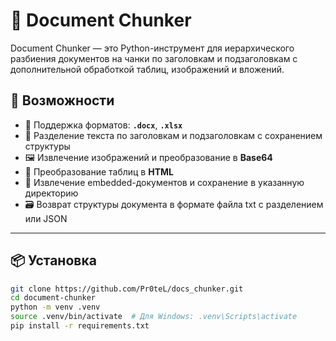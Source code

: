 # 🧩 Document Chunker

Document Chunker — это Python-инструмент для иерархического разбиения документов на чанки по заголовкам и подзаголовкам с дополнительной обработкой таблиц, изображений и вложений.

## 🚀 Возможности

- 📄 Поддержка форматов: **`.docx`**, **`.xlsx`**
- 🧱 Разделение текста по заголовкам и подзаголовкам с сохранением структуры
- 🖼️ Извлечение изображений и преобразование в **Base64**
- 🧾 Преобразование таблиц в **HTML**
- 📎 Извлечение embedded-документов и сохранение в указанную директорию
- 🗃️ Возврат структуры документа в формате файла txt с разделением или JSON

---

## 📦 Установка

```bash
git clone https://github.com/Pr0teL/docs_chunker.git
cd document-chunker
python -m venv .venv
source .venv/bin/activate  # Для Windows: .venv\Scripts\activate
pip install -r requirements.txt
